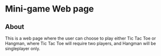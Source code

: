 # Mini-game Web page

## About
This is a web page where the user can choose to play either Tic Tac Toe or Hangman, where Tic Tac Toe will require two players, and Hangman will be singleplayer only.

